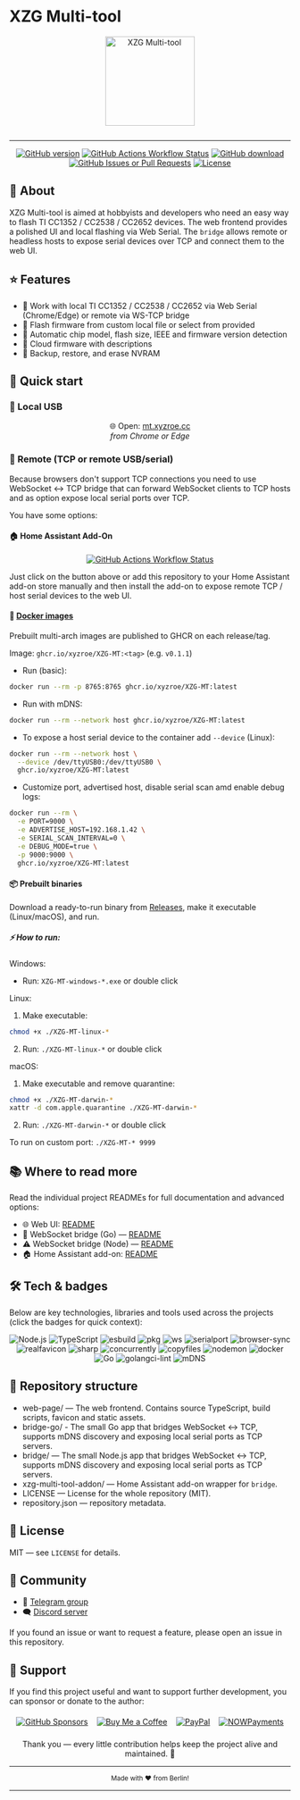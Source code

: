# XZG Multi-tool

<div align="center">
  <img src="https://mt.xyzroe.cc/fav/favicon.svg" alt="XZG Multi-tool" style="height:160px; margin-bottom:12px;" />
</div>

---

<div align="center"> 
<a href="https://github.com/xyzroe/XZG-MT/releases"><img src="https://img.shields.io/github/release/xyzroe/XZG-MT.svg" alt="GitHub version"></img></a>
<a href="https://github.com/xyzroe/XZG-MT/actions/workflows/build-binaries.yml"><img src="https://img.shields.io/github/actions/workflow/status/xyzroe/XZG-MT/build-binaries.yml" alt="GitHub Actions Workflow Status"></img></a>
<a href="https://github.com/xyzroe/XZG-MT/releases/latest"><img src="https://img.shields.io/github/downloads/xyzroe/XZG-MT/total.svg" alt="GitHub download"></img></a>
<a href="https://github.com/xyzroe/XZG-MT/issues"><img src="https://img.shields.io/github/issues/xyzroe/XZG-MT" alt="GitHub Issues or Pull Requests"></img></a>
<a href="LICENSE"><img src="https://img.shields.io/github/license/xyzroe/XZG-MT.svg" alt="License"></img></a>
</div>

## 📖 About

XZG Multi-tool is aimed at hobbyists and developers who need an easy way to flash TI CC1352 / CC2538 / CC2652 devices. The web frontend provides a polished UI and local flashing via Web Serial. The `bridge` allows remote or headless hosts to expose serial devices over TCP and connect them to the web UI.

## ⭐ Features

- 🔌 Work with local TI CC1352 / CC2538 / CC2652 via Web Serial (Chrome/Edge) or remote via WS-TCP bridge
- 📂 Flash firmware from custom local file or select from provided
- 🦾 Automatic chip model, flash size, IEEE and firmware version detection
- 📝 Cloud firmware with descriptions
- 💾 Backup, restore, and erase NVRAM

## 🚀 Quick start

### 🔌 Local USB

<div align="center"> 
🌐 Open: <a href="https://mt.xyzroe.cc" target="_blank">mt.xyzroe.cc</a><br>
<i>from Chrome or Edge</i>
</div>

### 📡 Remote (TCP or remote USB/serial)

Because browsers don't support TCP connections you need to use WebSocket ↔ TCP bridge that can forward WebSocket clients to TCP hosts and as option expose local serial ports over TCP.

You have some options:

#### 🏠 Home Assistant Add-On

<div align="center"> 
<a alt="Open your Home Assistant instance and show the add add-on repository dialog with a specific repository URL pre-filled." href="https://my.home-assistant.io/redirect/supervisor_add_addon_repository/?repository_url=https%3A%2F%2Fgithub.com%2Fxyzroe%2FXZG-MT" target="_blank"><img src="https://my.home-assistant.io/badges/supervisor_add_addon_repository.svg" alt="GitHub Actions Workflow Status"></img></a>
</div>
 
Just click on the button above or add this repository to your Home Assistant add-on store manually and then install the add-on to expose remote TCP / host serial devices to the web UI.

#### 🐳 [Docker images](https://github.com/xyzroe/XZG-MT/pkgs/container/xzg-mt)

Prebuilt multi-arch images are published to GHCR on each release/tag.

Image: `ghcr.io/xyzroe/XZG-MT:<tag>` (e.g. `v0.1.1`)

- Run (basic):

```bash
docker run --rm -p 8765:8765 ghcr.io/xyzroe/XZG-MT:latest
```

- Run with mDNS:

```bash
docker run --rm --network host ghcr.io/xyzroe/XZG-MT:latest
```

- To expose a host serial device to the container add `--device` (Linux):

```bash
docker run --rm --network host \
  --device /dev/ttyUSB0:/dev/ttyUSB0 \
  ghcr.io/xyzroe/XZG-MT:latest
```

- Customize port, advertised host, disable serial scan amd enable debug logs:

```bash
docker run --rm \
  -e PORT=9000 \
  -e ADVERTISE_HOST=192.168.1.42 \
  -e SERIAL_SCAN_INTERVAL=0 \
  -e DEBUG_MODE=true \
  -p 9000:9000 \
  ghcr.io/xyzroe/XZG-MT:latest
```

#### 📦 Prebuilt binaries

Download a ready-to-run binary from [Releases](https://github.com/xyzroe/XZG-MT/releases), make it executable (Linux/macOS), and run.

##### ⚡ How to run:

Windows:

- Run: `XZG-MT-windows-*.exe` or double click

Linux:

1. Make executable:

```bash
chmod +x ./XZG-MT-linux-*
```

2. Run: `./XZG-MT-linux-*` or double click

macOS:

1. Make executable and remove quarantine:

```bash
chmod +x ./XZG-MT-darwin-*
xattr -d com.apple.quarantine ./XZG-MT-darwin-*
```

2. Run: `./XZG-MT-darwin-*` or double click

To run on custom port: `./XZG-MT-* 9999`

## 📚 Where to read more

Read the individual project READMEs for full documentation and advanced options:

- 🌐 Web UI: [README](web-page/README.md)
- 🚀 WebSocket bridge (Go) — [README](bridge-go/README.md)
- ⚠️ WebSocket bridge (Node) — [README](bridge/README.md)
- 🏠 Home Assistant add-on: [README](xzg-multi-tool-addon/README.md)

## 🛠️ Tech & badges

Below are key technologies, libraries and tools used across the projects (click the badges for quick context):

<div align="center">
  <img src="https://img.shields.io/badge/Node.js-%3E%3D20.18.0-brightgreen" alt="Node.js" />
  <img src="https://img.shields.io/badge/TypeScript-%5E5.5-blue" alt="TypeScript" />
  <img src="https://img.shields.io/badge/esbuild-%3E%3D0.23.0-purple" alt="esbuild" />
  <img src="https://img.shields.io/badge/pkg-for_binaries-lightgrey" alt="pkg" />
  <img src="https://img.shields.io/badge/ws-WebSocket-orange" alt="ws" />
  <img src="https://img.shields.io/badge/serialport-native-red" alt="serialport" />
  <img src="https://img.shields.io/badge/browser--sync-dev_server-blue" alt="browser-sync" />
  <img src="https://img.shields.io/badge/realfavicon-fav_gen-lightblue" alt="realfavicon" />
  <img src="https://img.shields.io/badge/sharp-image_processing-teal" alt="sharp" />
  <img src="https://img.shields.io/badge/concurrently-dev_helpers-grey" alt="concurrently" />
  <img src="https://img.shields.io/badge/copyfiles-static_copy-grey" alt="copyfiles" />
  <img src="https://img.shields.io/badge/nodemon-dev_watch-red" alt="nodemon" />
  <img src="https://img.shields.io/badge/Docker-container-blue" alt="docker" />
  <img src="https://img.shields.io/badge/Go-%3E%3D1.21-cyan" alt="Go" />
  <img src="https://img.shields.io/badge/golangci--lint-linter-brightgreen" alt="golangci-lint" />
  <img src="https://img.shields.io/badge/mDNS-zeroconf-lightgrey" alt="mDNS" />
</div>

## 📁 Repository structure

- web-page/ — The web frontend. Contains source TypeScript, build scripts, favicon and static assets.
- bridge-go/ - The small Go app that bridges WebSocket ↔ TCP, supports mDNS discovery and exposing local serial ports as TCP servers.
- bridge/ — The small Node.js app that bridges WebSocket ↔ TCP, supports mDNS discovery and exposing local serial ports as TCP servers.
- xzg-multi-tool-addon/ — Home Assistant add-on wrapper for `bridge`.
- LICENSE — License for the whole repository (MIT).
- repository.json — repository metadata.

## 📜 License

MIT — see `LICENSE` for details.

## 👥 Community

- 💬 [Telegram group](https://t.me/xzg_fw)
- 🗨️ [Discord server](https://discord.gg/A5ge3cYRKW)

If you found an issue or want to request a feature, please open an issue in this repository.

## 💖 Support

If you find this project useful and want to support further development, you can sponsor or donate to the author:

<div align="center">
  <a href="https://github.com/xyzroe" title="GitHub Sponsors"><img alt="GitHub Sponsors" src="https://img.shields.io/github/sponsors/xyzroe" style="margin:6px;"/></a>
  <a href="https://www.buymeacoffee.com/xyzroe" title="Buy Me a Coffee"><img alt="Buy Me a Coffee" src="https://img.shields.io/badge/Buy%20me%20a%20coffee-%23FFDD00.svg?logo=buy-me-a-coffee&logoColor=black" style="margin:6px;"/></a>
  <a href="https://www.paypal.com/paypalme/xyzroe" title="PayPal Me"><img alt="PayPal" src="https://img.shields.io/badge/PayPal-Donate-blue.svg?logo=paypal" style="margin:6px;"/></a>
  <a href="https://nowpayments.io/donation/xyzroe" title="Crypto donation via NOWPayments"><img alt="NOWPayments" src="https://img.shields.io/badge/Crypto-NOWPayments-purple.svg?logo=bitcoin" style="margin:6px;"/></a>
<br><br>
  Thank you — every little contribution helps keep the project alive and maintained. 🙏
</div>

---

<div align="center">
  <sub>Made with <span aria-hidden="true">❤️</span> from Berlin!</sub>
</div>
  
---
